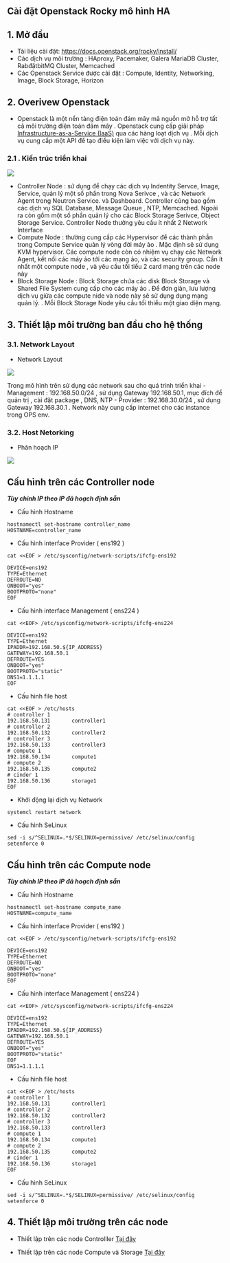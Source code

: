 ## Cài đặt Openstack Rocky mô hình HA


## 1. Mở đầu

- Tài liệu cài đặt: https://docs.openstack.org/rocky/install/ 
- Các dịch vụ môi trường : HAproxy, Pacemaker, Galera MariaDB Cluster, RabđặtbitMQ Cluster, Memcached
- Các Openstack Service được cài đặt : Compute, Identity, Networking, Image, Block Storage, Horizon 

## 2.  Overivew Openstack

- Openstack là một nền tảng điện toán đám mây mã nguồn mở hỗ trợ tất cả môi trường điện toán đám mây . Openstack cung cấp giải pháp [Infrastructure-as-a-Service (IaaS)](https://docs.openstack.org/install-guide/common/glossary.html#term-infrastructure-as-a-service-iaas) qua các hàng loạt dịch vụ . Mỗi dịch vụ cung cấp một API để tạo điều kiện làm việc với dịch vụ này. 


### 2.1 . Kiến trúc triển khai

![](https://i.imgur.com/Ds7YpXx.png)

- Controller Node : sử dụng để chạy các dịch vụ Indentity Servce, Image, Service, quản lý một số  phần trong Nova Serivce , và các Network Agent trong Neutron Service. và Dashboard. Controller cũng bao gồm các dịch vụ SQL Database, Message Queue , NTP, Memcached. Ngoài ra còn gồm một số phần quản lý cho các Block Storage Serivce, Object Storage Service. Controller Node thường yêu cầu ít nhất 2 Network Interface
- Compute Node : thường cung cấp các Hypervisor để các thành phần trong Compute Service quản lý vòng đời máy ảo . Mặc định sẽ sử dụng KVM hypervisor. Các compute node còn có nhiệm vụ chạy các Network Agent, kết nối các máy ảo tới các mạng ảo, và các security group. Cần ít nhất một compute node , và yêu cầu tối tiểu 2 card mạng trên các node này
- Block Storage Node :  Block Storage  chứa các disk  Block Storage và Shared File System cung cấp cho các máy ảo . Để đơn giản, lưu lượng dịch vụ giữa các compute nide và node này sẽ sử dụng dụng mạng quản lý. . Mỗi Block Storage Node  yêu cầu tối thiểu một giao diện mạng.


## 3. Thiết lập môi trường ban đầu cho hệ thống


### 3.1. Network Layout

- Network Layout

![](https://i.imgur.com/jI9LtGP.png)

Trong mô hình trên sử dụng các network sau cho quá trình triển khai
	- Management : 192.168.50.0/24 , sử dụng Gateway 192.168.50.1, mục đích để quản trị , cài đặt package , DNS, NTP
	- Provider : 192.168.30.0/24 , sử dụng Gateway 192.168.30.1 . Network này cung cấp internet cho các instance trong OPS env. 


### 3.2. Host Netorking

 - Phân hoạch IP


![](https://i.imgur.com/tkTCxWE.png)


##  Cấu hình trên các Controller node


***Tùy chỉnh IP theo IP đã hoạch định sẵn*** 

- Cấu hình Hostname
```
hostnamectl set-hostname controller_name
HOSTNAME=controller_name
```
- Cấu hình interface Provider  ( ens192 )
```
cat <<EOF > /etc/sysconfig/network-scripts/ifcfg-ens192

DEVICE=ens192
TYPE=Ethernet
DEFROUTE=NO
ONBOOT="yes"
BOOTPROTO="none"
EOF
```
- Cấu hình interface Management ( ens224 ) 
```
cat <<EOF> /etc/sysconfig/network-scripts/ifcfg-ens224

DEVICE=ens192
TYPE=Ethernet
IPADDR=192.168.50.${IP_ADDRESS}
GATEWAY=192.168.50.1
DEFROUTE=YES
ONBOOT="yes"
BOOTPROTO="static"
DNS1=1.1.1.1
EOF
```

- Cấu hình file host
```
cat <<EOF > /etc/hosts
# controller 1
192.168.50.131       controller1
# controller 2
192.168.50.132       controller2
# controller 3
192.168.50.133       controller3
# compute 1
192.168.50.134       compute1
# compute 2
192.168.50.135       compute2
# cinder 1
192.168.50.136		 storage1
EOF

```

- Khởi động lại dịch vụ Network
```
systemcl restart network
```


- Cấu hình SeLinux
```
sed -i s/^SELINUX=.*$/SELINUX=permissive/ /etc/selinux/config
setenforce 0
```

##  Cấu hình trên các Compute node


***Tùy chỉnh IP theo IP đã hoạch định sẵn*** 

- Cấu hình Hostname
```
hostnamectl set-hostname compute_name
HOSTNAME=compute_name
```
- Cấu hình interface Provider  ( ens192 )
```
cat <<EOF > /etc/sysconfig/network-scripts/ifcfg-ens192

DEVICE=ens192
TYPE=Ethernet
DEFROUTE=NO
ONBOOT="yes"
BOOTPROTO="none"
EOF
```
- Cấu hình interface Management ( ens224 ) 
```
cat <<EOF> /etc/sysconfig/network-scripts/ifcfg-ens224

DEVICE=ens192
TYPE=Ethernet
IPADDR=192.168.50.${IP_ADDRESS}
GATEWAY=192.168.50.1
DEFROUTE=YES
ONBOOT="yes"
BOOTPROTO="static"
EOF
DNS1=1.1.1.1
```

- Cấu hình file host
```
cat <<EOF > /etc/hosts
# controller 1
192.168.50.131       controller1
# controller 2
192.168.50.132       controller2
# controller 3
192.168.50.133       controller3
# compute 1
192.168.50.134       compute1
# compute 2
192.168.50.135       compute2
# cinder 1
192.168.50.136		 storage1
EOF
```

- Cấu hình SeLinux
```
sed -i s/^SELINUX=.*$/SELINUX=permissive/ /etc/selinux/config
setenforce 0
```

## 4. Thiết lập  môi trường trên các node

- Thiết lập trên các node Controlller [Tại đây](Setup_phase/1.ENV/controller.md)

- Thiết lập trên các node Compute và Storage [Tại đây](Setup_phase/1.ENV/othernode.md)

